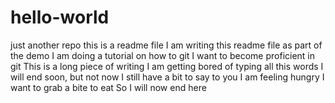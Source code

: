 # hello-world
just another repo
this is a readme file 
I am writing this readme file as part of the demo
I am doing a tutorial on how to git 
I want to become proficient in git
This is a long piece of writing
I am getting bored of typing all this words
I will end soon, but not now 
I still have a bit to say to you 
I am feeling hungry
I want to grab a bite to eat
So I will now end here
